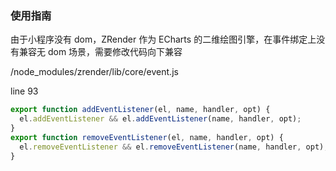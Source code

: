 ### 使用指南

由于小程序没有 dom，ZRender 作为 ECharts 的二维绘图引擎，在事件绑定上没有兼容无 dom 场景，需要修改代码向下兼容

/node_modules/zrender/lib/core/event.js

line 93

```js
export function addEventListener(el, name, handler, opt) {
  el.addEventListener && el.addEventListener(name, handler, opt);
}
export function removeEventListener(el, name, handler, opt) {
  el.removeEventListener && el.removeEventListener(name, handler, opt);
}
```
